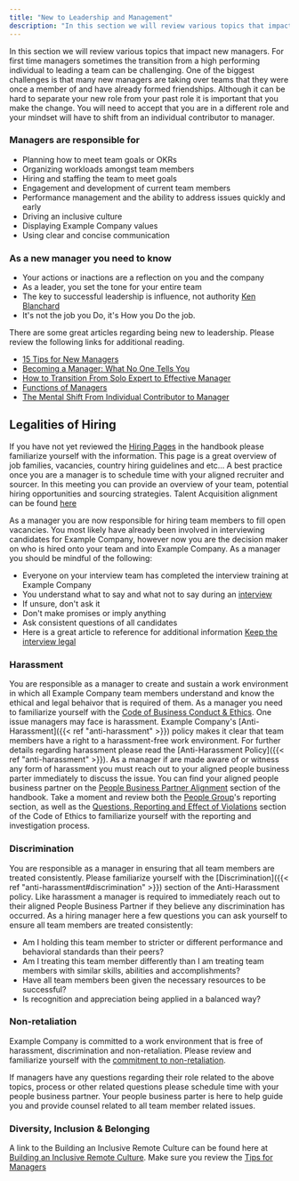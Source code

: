 ```yaml
---
title: "New to Leadership and Management"
description: "In this section we will review various topics that impact new managers. For first time managers sometimes the transition from a high performing individual to leading a team can be challenging."
---
```


In this section we will review various topics that impact new managers. For first time managers sometimes the transition from a high performing individual to leading a team can be challenging. One of the biggest challenges is that many new managers are taking over teams that they were once a member of and have already formed friendships. Although it can be hard to separate your new role from your past role it is important that you make the change. You will need to accept that you are in a different role and your mindset will have to shift from an individual contributor to manager.

### Managers are responsible for

- Planning how to meet team goals or OKRs
- Organizing workloads amongst team members
- Hiring and staffing the team to meet goals
- Engagement and development of current team members
- Performance management and the ability to address issues quickly and early
- Driving an inclusive culture
- Displaying Example Company values
- Using clear and concise communication

### As a new manager you need to know

- Your actions or inactions are a reflection on you and the company
- As a leader, you set the tone for your entire team
- The key to successful leadership is influence, not authority [Ken Blanchard](https://leaderchat.org/2010/08/11/4-keys-to-better-leadership/)
- It's not the job you Do, it's How you Do the job.

There are some great articles regarding being new to leadership. Please review the following links for additional reading.

- [15 Tips for New Managers](https://www.thebalancecareers.com/tips-for-new-managers-part-1-2275957)
- [Becoming a Manager: What No One Tells You](https://www.jodymichael.com/blog/becoming-manager-no-one-tells/)
- [How to Transition From Solo Expert to Effective Manager](https://www.thebalancecareers.com/transitioning-from-solo-expert-to-effective-manager-4116889)
- [Functions of Managers](https://www.cliffsnotes.com/study-guides/principles-of-management/the-nature-of-management/functions-of-managers)
- [The Mental Shift From Individual Contributor to Manager](https://greatmanager.co/the-mental-shift-from-individual-contributor-to-manager-df89b4421713)

## Legalities of Hiring

If you have not yet reviewed the [Hiring Pages](/handbook/hiring/#hiring-pages) in the handbook please familiarize yourself with the information. This page is a great overview of job families, vacancies, country hiring guidelines and etc...  A best practice once you are a manager is to schedule time with your aligned recruiter and sourcer.  In this meeting you can provide an overview of your team, potential hiring opportunities and sourcing strategies.  Talent Acquisition alignment can be found [here](/handbook/hiring/recruiting-alignment/)

As a manager you are now responsible for hiring team members to fill open vacancies.  You most likely have already been involved in interviewing candidates for Example Company, however now you are the decision maker on who is hired onto your team and into Example Company.  As a manager you should be mindful of the following:

- Everyone on your interview team has completed the interview training at Example Company
- You understand what to say and what not to say during an [interview](/handbook/hiring/interviewing/)
- If unsure, don't ask it
- Don't make promises or imply anything
- Ask consistent questions of all candidates
- Here is a great article to reference for additional information [Keep the interview legal](https://hiring.monster.com/employer-resources/talent-acquisition-strategies/interviewing-candidates/legal-job-interview-questions/)

### Harassment

You are responsible as a manager to create and sustain a work environment in which all Example Company team members understand and know the ethical and legal behaivor that is required of them. As a manager you need to familiarize yourself with the  [Code of Business Conduct & Ethics](https://ir.example_company.com/static-files/7d8c7eb3-cb17-4d68-a607-1b7a1fa1c95d).  One issue managers may face is harassment.  Example Company's [Anti-Harassment]({{< ref "anti-harassment" >}}) policy makes it clear that team members have a right to a harassment-free work environment.  For further details regarding harassment please read the [Anti-Harassment Policy]({{< ref "anti-harassment" >}}).  As a manager if are made aware of or witness any form of harassment you must  reach out to your aligned people business parter immediately to discuss the issue.  You can find your aligned people business partner on the [People Business Partner Alignment](/handbook/people-group#people-business-partner-alignment-to-division) section of the handbook. Take a moment and review both the [People Group](/handbook/people-group#how-to-report-violations)'s reporting section, as well as the [Questions, Reporting and Effect of Violations](https://ir.example_company.com/static-files/7d8c7eb3-cb17-4d68-a607-1b7a1fa1c95d) section of the Code of Ethics to familiarize yourself with the reporting and investigation process.

### Discrimination

You are responsible as a manager in ensuring that all team members are treated consistently.  Please familiarize yourself with the [Discrimination]({{< ref "anti-harassment#discrimination" >}}) section of the Anti-Harassment policy.  Like harassment a manager is required to immediately reach out to their aligned People Business Partner if they believe any discrimination has occurred.  As a hiring manager here a few questions you can ask yourself to ensure all team members are treated consistently:

- Am I holding this team member to stricter or different performance and behavioral standards than their peers?
- Am I treating this team member differently than I am treating team members with similar skills, abilities and accomplishments?
- Have all team members been given the necessary resources to be successful?
- Is recognition and appreciation being applied in a balanced way?

### Non-retaliation

Example Company is committed to a work environment that is free of harassment, discrimination and non-retaliation.  Please review and familiarize yourself with the [commitment to non-retaliation](https://ir.example_company.com/static-files/7d8c7eb3-cb17-4d68-a607-1b7a1fa1c95d).

If managers have any questions regarding their role related to the above topics, process or other related questions please schedule time with your people business partner.  Your people business parter is here to help guide you and provide counsel related to all team member related issues.

### Diversity, Inclusion & Belonging

 A link to the Building an Inclusive Remote Culture can be found here at [Building an Inclusive Remote Culture](/handbook/company/culture/inclusion/building-diversity-and-inclusion/#introduction).  Make sure you review the [Tips for Managers](/handbook/company/culture/inclusion/building-diversity-and-inclusion/#tips-for-managers)
